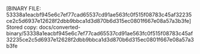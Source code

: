 [BINARY FILE: 53338a1eacbf945e6c7ef77cad65537cd91ae563fc0f515f08783c45af32235ce2c5d6937e12628f2dbb9bbca1d3d870b6d315ec0801f667e08a57a3b3fe]
Stored copy: docs/converted-binary/53338a1eacbf945e6c7ef77cad65537cd91ae563fc0f515f08783c45af32235ce2c5d6937e12628f2dbb9bbca1d3d870b6d315ec0801f667e08a57a3b3fe
